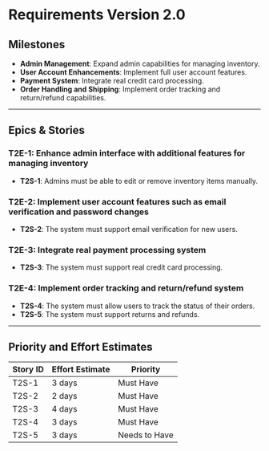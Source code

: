 # Requirements Version 2.0

## Milestones
- **Admin Management**: Expand admin capabilities for managing inventory.
- **User Account Enhancements**: Implement full user account features.
- **Payment System**: Integrate real credit card processing.
- **Order Handling and Shipping**: Implement order tracking and return/refund capabilities.

---

## Epics & Stories

### **T2E-1: Enhance admin interface with additional features for managing inventory**
- **T2S-1**: Admins must be able to edit or remove inventory items manually.

### **T2E-2: Implement user account features such as email verification and password changes**
- **T2S-2**: The system must support email verification for new users.

### **T2E-3: Integrate real payment processing system**
- **T2S-3**: The system must support real credit card processing.

### **T2E-4: Implement order tracking and return/refund system**
- **T2S-4**: The system must allow users to track the status of their orders.
- **T2S-5**: The system must support returns and refunds.

---

## Priority and Effort Estimates

| Story ID  | Effort Estimate | Priority        |
|-----------|-----------------|-----------------|
| T2S-1     | 3 days          | Must Have       |
| T2S-2     | 2 days          | Must Have       |
| T2S-3     | 4 days          | Must Have       |
| T2S-4     | 3 days          | Must Have       |
| T2S-5     | 3 days          | Needs to Have   |
